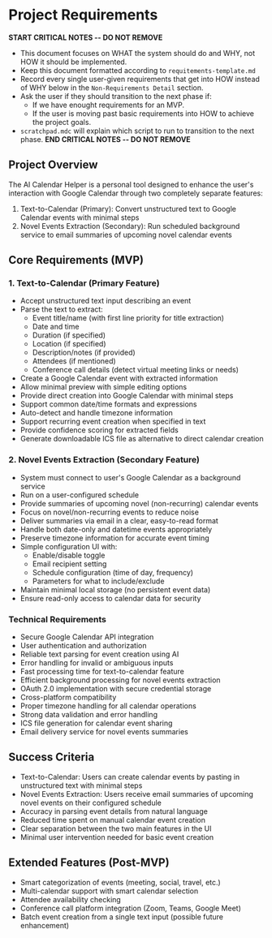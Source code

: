 # Project Requirements

**START CRITICAL NOTES -- DO NOT REMOVE**

- This document focuses on WHAT the system should do and WHY, not HOW it should be implemented.
- Keep this document formatted according to `requitements-template.md`
- Record every single user-given requirements that get into HOW instead of WHY below in the `Non-Requirements Detail` section.
- Ask the user if they should transition to the next phase if:
  - If we have enought requirements for an MVP.
  - If the user is moving past basic requirements into HOW to achieve the project goals.
- `scratchpad.mdc` will explain which script to run to transition to the next phase.
  **END CRITICAL NOTES -- DO NOT REMOVE**

## Project Overview

The AI Calendar Helper is a personal tool designed to enhance the user's interaction with Google Calendar through two completely separate features:

1. Text-to-Calendar (Primary): Convert unstructured text to Google Calendar events with minimal steps
2. Novel Events Extraction (Secondary): Run scheduled background service to email summaries of upcoming novel calendar events

## Core Requirements (MVP)

### 1. Text-to-Calendar (Primary Feature)

- Accept unstructured text input describing an event
- Parse the text to extract:
  - Event title/name (with first line priority for title extraction)
  - Date and time
  - Duration (if specified)
  - Location (if specified)
  - Description/notes (if provided)
  - Attendees (if mentioned)
  - Conference call details (detect virtual meeting links or needs)
- Create a Google Calendar event with extracted information
- Allow minimal preview with simple editing options
- Provide direct creation into Google Calendar with minimal steps
- Support common date/time formats and expressions
- Auto-detect and handle timezone information
- Support recurring event creation when specified in text
- Provide confidence scoring for extracted fields
- Generate downloadable ICS file as alternative to direct calendar creation

### 2. Novel Events Extraction (Secondary Feature)

- System must connect to user's Google Calendar as a background service
- Run on a user-configured schedule
- Provide summaries of upcoming novel (non-recurring) calendar events
- Focus on novel/non-recurring events to reduce noise
- Deliver summaries via email in a clear, easy-to-read format
- Handle both date-only and datetime events appropriately
- Preserve timezone information for accurate event timing
- Simple configuration UI with:
  - Enable/disable toggle
  - Email recipient setting
  - Schedule configuration (time of day, frequency)
  - Parameters for what to include/exclude
- Maintain minimal local storage (no persistent event data)
- Ensure read-only access to calendar data for security

### Technical Requirements

- Secure Google Calendar API integration
- User authentication and authorization
- Reliable text parsing for event creation using AI
- Error handling for invalid or ambiguous inputs
- Fast processing time for text-to-calendar feature
- Efficient background processing for novel events extraction
- OAuth 2.0 implementation with secure credential storage
- Cross-platform compatibility
- Proper timezone handling for all calendar operations
- Strong data validation and error handling
- ICS file generation for calendar event sharing
- Email delivery service for novel events summaries

## Success Criteria

- Text-to-Calendar: Users can create calendar events by pasting in unstructured text with minimal steps
- Novel Events Extraction: Users receive email summaries of upcoming novel events on their configured schedule
- Accuracy in parsing event details from natural language
- Reduced time spent on manual calendar event creation
- Clear separation between the two main features in the UI
- Minimal user intervention needed for basic event creation

## Extended Features (Post-MVP)

- Smart categorization of events (meeting, social, travel, etc.)
- Multi-calendar support with smart calendar selection
- Attendee availability checking
- Conference call platform integration (Zoom, Teams, Google Meet)
- Batch event creation from a single text input (possible future enhancement)
